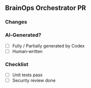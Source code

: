 ## BrainOps Orchestrator PR

### Changes
<!-- summary -->

### AI‑Generated?
- [ ] Fully / Partially generated by Codex
- [ ] Human‑written

### Checklist
- [ ] Unit tests pass
- [ ] Security review done
